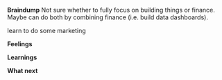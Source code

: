 **Braindump**
Not sure whether to fully focus on building things or finance. Maybe can do both by combining finance (i.e. build data dashboards). 

learn to do some marketing

**Feelings**

**Learnings**

**What next**